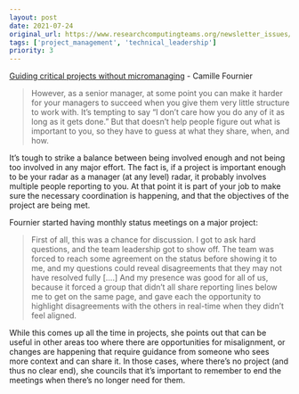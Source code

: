 ```yaml
---
layout: post
date: 2021-07-24
original_url: https://www.researchcomputingteams.org/newsletter_issues/0084
tags: ['project_management', 'technical_leadership']
priority: 3
---
```


<!-- markdownlint-disable MD033 -->
<!-- markdownlint-disable MD041 -->
<!-- markdownlint-disable MD049 -->

[Guiding critical projects without micromanaging](https://skamille.medium.com/guiding-critical-projects-without-micromanaging-2391ba83f955) - Camille Fournier

> However, as a senior manager, at some point you can make it harder for your managers to succeed when you give them very little structure to work with. It’s tempting to say “I don’t care how you do any of it as long as it gets done.” But that doesn’t help people figure out what is important to you, so they have to guess at what they share, when, and how.

It’s tough to strike a balance between being involved enough and not being too involved in any major effort.   The fact is, if a project is important enough to be your radar as a manager (at any level) radar, it probably involves multiple people reporting to you.  At that point it is part of your job to make sure the necessary coordination is happening, and that the objectives of the project are being met.

Fournier started having monthly status meetings on a major project:

> First of all, this was a chance for discussion. I got to ask hard questions, and the team leadership got to show off. The team was forced to reach some agreement on the status before showing it to me, and my questions could reveal disagreements that they may not have resolved fully [….] And my presence was good for all of us, because it forced a group that didn’t all share reporting lines below me to get on the same page, and gave each the opportunity to highlight disagreements with the others in real-time when they didn’t feel aligned.

While this comes up all the time in projects, she points out that can be useful in other areas too where there are opportunities for misalignment, or changes are happening that require guidance from someone who sees more context and can share it.  In those cases, where there’s no project (and thus no clear end), she councils that it’s important to remember to end the meetings when there’s no longer need for them.